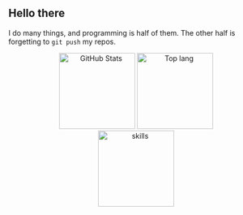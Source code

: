 ## Hello there

I do many things, and programming is half of them. The other half is forgetting to `git push` my repos.
<div align="center">
  <img src="https://github-stats-rho-eight.vercel.app/api?username=a-usr&card_width=300&custom_title=Activity&theme=highcontrast&include_all_commits=true&hide=prs&show=prs_merged&show_icons=true&rank_icon=percentile&exclude_repo=github-stats,maxguuse,dotfiles,linux-setup" height="150" alt="GitHub Stats">
  <img src="https://github-stats-rho-eight.vercel.app/api/top-langs/?username=a-usr&layout=compact&langs_count=4&theme=highcontrast&exclude_repo=a-usr&hide=Dockerfile,CMake" height="150" alt="Top lang">
</div>
<div align="center">
  <img src="https://skillicons.dev/icons?i=git,rust,cs,dotnet,python,bash,powershell,vscode,neovim,windows,nix,arch&perline=6" height="150" alt="skills">
</div>
<!--
**a-usr/a-usr** is a ✨ _special_ ✨ repository because its `README.md` (this file) appears on your GitHub profile.

Here are some ideas to get you started:

- 🔭 I’m currently working on ...
- 🌱 I’m currently learning ...
- 👯 I’m looking to collaborate on ...
- 🤔 I’m looking for help with ...
- 💬 Ask me about ...
- 📫 How to reach me: ...
- 😄 Pronouns: ...
- ⚡ Fun fact: ...
-->
